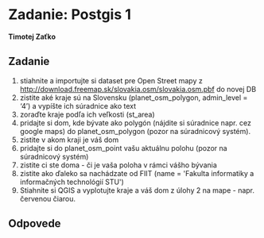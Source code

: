 # Zadanie: Postgis 1

**Timotej Zaťko**

## Zadanie

1. stiahnite a importujte si dataset pre Open Street mapy z
http://download.freemap.sk/slovakia.osm/slovakia.osm.pbf do novej DB
2. zistite aké kraje sú na Slovensku (planet_osm_polygon, admin_level = ‘4’) a vypíšte
ich súradnice ako text
3. zoraďte kraje podľa ich veľkosti (st_area)
4. pridajte si dom, kde bývate ako polygón (nájdite si súradnice napr. cez google maps)
do planet_osm_polygon (pozor na súradnicový systém).
5. zistite v akom kraji je váš dom
6. pridajte si do planet_osm_point vašu aktuálnu polohu (pozor na súradnicový systém)
7. zistite ci ste doma - či je vaša poloha v rámci vášho bývania
8. zistite ako ďaleko sa nachádzate od FIIT (name = &#39;Fakulta informatiky a informačných
technológií STU&#39;)
9. Stiahnite si QGIS a vyplotujte kraje a váš dom z úlohy 2 na mape - napr. červenou
čiarou.

## Odpovede